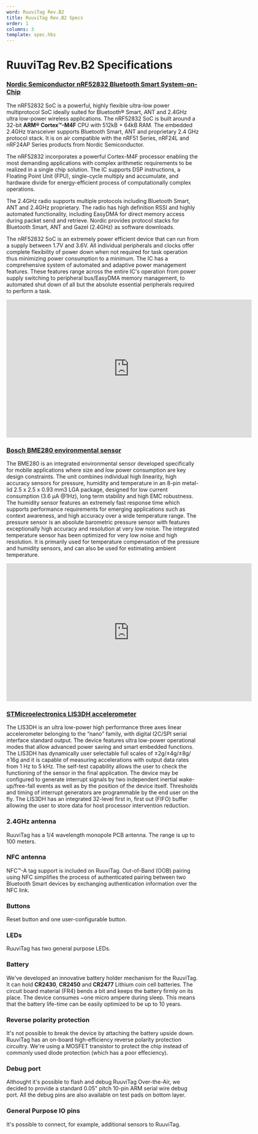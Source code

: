 ```yaml
---
word: RuuviTag Rev.B2
title: RuuviTag Rev.B2 Specs
order: 1
columns: 3
template: spec.hbs
---
```

# RuuviTag Rev.B2 Specifications

### [Nordic Semiconductor nRF52832 Bluetooth Smart System-on-Chip](https://www.nordicsemi.com/eng/Products/Bluetooth-Smart-Bluetooth-low-energy/nRF52832)
The nRF52832 SoC is a powerful, highly flexible ultra-low power multiprotocol SoC ideally suited for Bluetooth® Smart, ANT and 2.4GHz ultra low-power wireless applications. The nRF52832 SoC is built around a 32-bit **ARM® Cortex™-M4F** CPU with 512kB + 64kB RAM. The embedded 2.4GHz transceiver supports Bluetooth Smart, ANT and proprietary 2.4 GHz protocol stack. It is on air compatible with the nRF51 Series, nRF24L and nRF24AP Series products from Nordic Semiconductor.

The nRF52832 incorporates a powerful Cortex-M4F processor enabling the most demanding applications with complex arithmetic requirements to be realized in a single chip solution. The IC supports DSP instructions, a Floating Point Unit (FPU), single-cycle multiply and accumulate, and hardware divide for energy-efficient process of computationally complex operations.

The 2.4GHz radio supports multiple protocols including Bluetooth Smart, ANT and 2.4GHz proprietary. The radio has high definition RSSI and highly automated functionality, including EasyDMA for direct memory access during packet send and retrieve. Nordic provides protocol stacks for Bluetooth Smart, ANT and Gazel (2.4GHz) as software downloads.

The nRF52832 SoC is an extremely power efficient device that can run from a supply between 1.7V and 3.6V. All individual peripherals and clocks offer complete flexibility of power down when not required for task operation thus minimizing power consumption to a minimum. The IC has a comprehensive system of automated and adaptive power management features. These features range across the entire IC's operation from power supply switching to peripheral bus/EasyDMA memory management, to automated shut down of all but the absolute essential peripherals required to perform a task.
<iframe width="640" height="360" src="https://www.youtube.com/embed/ja3USlRVAok?rel=0" frameborder="0" allowfullscreen></iframe>

### [Bosch BME280 environmental sensor](http://www.bosch-sensortec.com/en/homepage/products_3/environmental_sensors_1/bme280/bme280_1)
The BME280 is an integrated environmental sensor developed specifically for mobile applications where size and low power consumption are key design constraints. The unit combines individual high linearity, high accuracy sensors for pressure, humidity and temperature in an 8-pin metal-lid 2.5 x 2.5 x 0.93 mm3 LGA package, designed for low current consumption (3.6 μA @1Hz), long term stability and high EMC robustness. The humidity sensor features an extremely fast response time which supports performance requirements for emerging applications such as context awareness, and high accuracy over a wide temperature range. The pressure sensor is an absolute barometric pressure sensor with features exceptionally high accuracy and resolution at very low noise. The integrated temperature sensor has been optimized for very low noise and high resolution. It is primarily used for temperature compensation of the pressure and humidity sensors, and can also be used for estimating ambient temperature.  
<iframe width="640" height="360" src="https://www.youtube.com/embed/0XuL2fY7_NQ?rel=0" frameborder="0" allowfullscreen></iframe>
  
### [STMicroelectronics LIS3DH accelerometer](http://www.st.com/web/catalog/sense_power/FM89/SC444/PF250725?icmp=pf250725_pron_pr_feb2014)
The LIS3DH is an ultra low-power high performance three axes linear accelerometer belonging to the “nano” family, with digital I2C/SPI serial interface standard output. The device features ultra low-power operational modes that allow advanced power saving and smart embedded functions. The LIS3DH has dynamically user selectable full scales of ±2g/±4g/±8g/±16g and it is capable of measuring accelerations with output data rates from 1 Hz to 5 kHz. The self-test capability allows the user to check the functioning of the sensor in the final application. The device may be configured to generate interrupt signals by two independent inertial wake-up/free-fall events as well as by the position of the device itself. Thresholds and timing of interrupt generators are programmable by the end user on the fly. The LIS3DH has an integrated 32-level first in, first out (FIFO) buffer allowing the user to store data for host processor intervention reduction.

### 2.4GHz antenna
RuuviTag has a 1/4 wavelength monopole PCB antenna. The range is up to 100 meters.

### NFC antenna
NFC™-A tag support is included on RuuviTag. Out-of-Band (OOB) pairing using NFC simplifies the process of authenticated pairing between two Bluetooth Smart devices by exchanging authentication information over the NFC link.

### Buttons
Reset button and one user-configurable button.

### LEDs
RuuviTag has two general purpose LEDs.

### Battery
We've developed an innovative battery holder mechanism for the RuuviTag. It can hold **CR2430**, **CR2450** and **CR2477** Lithium coin cell batteries. The circuit board material (FR4) bends a bit and keeps the battery firmly on its place. The device consumes ~one micro ampere during sleep. This means that the battery life-time can be easily optimized to be up to 10 years.

### Reverse polarity protection
It's not possible to break the device by attaching the battery upside down. RuuviTag has an on-board high-efficiency reverse polarity protection circuitry. We're using a MOSFET transistor to protect the chip instead of commonly used diode protection (which has a poor effeciency).

### Debug port
Althought it's possible to flash and debug RuuviTag Over-the-Air, we decided to provide a standard 0.05" pitch 10-pin ARM serial wire debug port. All the debug pins are also available on test pads on bottom layer.

### General Purpose IO pins
It's possible to connect, for example, additional sensors to RuuviTag.